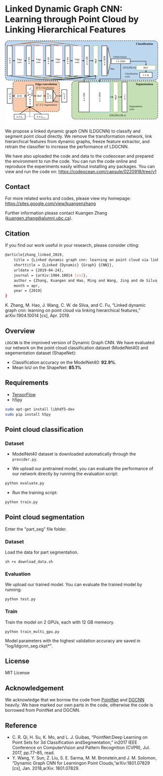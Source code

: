 ﻿# Linked Dynamic Graph CNN: Learning through Point Cloud by Linking Hierarchical Features

<img src='./LDGCNN_architecture.png' width=800>

We propose a linked dynamic graph CNN (LDGCNN) to classify and segment point cloud directly. We remove the transformation network, link hierarchical features from dynamic graphs, freeze feature extractor, and retrain the classifier to increase the performance of LDGCNN.

We have also uploaded the code and data to the codeocean and prepared the environment to run the code. You can run the code online and reproduce the experiments easily without installing any packages. You can view and run the code on: https://codeocean.com/capsule/0220918/tree/v1

## Contact

For more related works and codes, please view my homepage: https://sites.google.com/view/kuangenzhang

Further information please contact Kuangen Zhang (kuangen.zhang@alumni.ubc.ca).

## Citation
If you find our work useful in your research, please consider citing:
```bash
@article{zhang_linked_2019,
	title = {Linked dynamic graph cnn: learning on point cloud via linking hierarchical features},
	shorttitle = {Linked {Dynamic} {Graph} {CNN}},
	urldate = {2019-04-24},
	journal = {arXiv:1904.10014 [cs]},
	author = {Zhang, Kuangen and Hao, Ming and Wang, Jing and de Silva, Clarence W. and Fu, Chenglong},
	month = apr,
	year = {2019}
}
```
K. Zhang, M. Hao, J. Wang, C. W. de Silva, and C. Fu, “Linked dynamic graph cnn: learning on point cloud via linking hierarchical features,” arXiv:1904.10014 [cs], Apr. 2019.

## Overview
`LDGCNN` is the improved version of Dynamic Graph CNN. We have evaluated our network on the point cloud classification dataset (ModelNet40) and segementation dataset (ShapeNet):

* Classification accuracy on the ModelNet40: **92.9%**.
* Mean IoU on the ShapeNet: **85.1%**

## Requirements
* [TensorFlow](https://www.tensorflow.org/)
* h5py
```bash
sudo apt-get install libhdf5-dev
sudo pip install h5py
```

## Point cloud classification
### Dataset 

* ModelNet40 dataset is downloaded automatically through the `provider.py`.


* We upload our pretrained model, you can evaluate the performance of our network directly by running the evaluation script:
``` bash
python evaluate.py
```
* Run the training script:
``` bash
python train.py
```

## Point cloud segmentation

Enter the "part_seg" file folder.

### Dataset 
Load the data for part segmentation.
```
sh +x download_data.sh
```

### Evaluation
We upload our trained model. You can evaluate the trained model by running: 
```
python test.py
```

### Train
Train the model on 2 GPUs, each with 12 GB memeory. 
```
python train_multi_gpu.py
```
Model parameters with the highest validation accuracy are saved in "log/ldgcnn_seg.ckpt*".

## License
MIT License

## Acknowledgement
We acknowledge that we borrow the code from [PointNet](https://github.com/charlesq34/pointnet) and [DGCNN](https://github.com/WangYueFt/dgcnn) heavily. We have marked our own parts in the code, otherwise the code is borrowed from PointNet and DGCNN.

## Reference
* C.  R.  Qi,  H.  Su,  K.  Mo,  and  L.  J.  Guibas,  “PointNet:Deep  Learning  on  Point  Sets  for  3d  Classification  andSegmentation,”  in2017  IEEE  Conference  on  ComputerVision  and  Pattern  Recognition  (CVPR),  Jul.  2017,  pp.77–85, read.
* Y. Wang, Y. Sun, Z. Liu, S. E. Sarma, M. M. Bronstein,and J. M. Solomon, “Dynamic Graph CNN for Learningon  Point  Clouds,”arXiv:1801.07829  [cs],  Jan.  2018,arXiv: 1801.07829.
